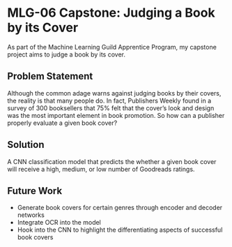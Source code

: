 # MLG-06 Capstone: Judging a Book by its Cover

As part of the Machine Learning Guild Apprentice Program, my capstone project aims to judge a book by its cover.


## Problem Statement

Although the common adage warns against judging books by their covers, the reality is that many people do. In fact, Publishers Weekly found in a survey of 300 booksellers that 75% felt that the cover’s look and design was the most important element in book promotion. So how can a publisher properly evaluate a given book cover?

## Solution

A CNN classification model that predicts the whether a given book cover will receive a high, medium, or low number of Goodreads ratings. 

## Future Work

- Generate book covers for certain genres through encoder and decoder networks
- Integrate OCR into the model
- Hook into the CNN to highlight the differentiating aspects of successful book covers
